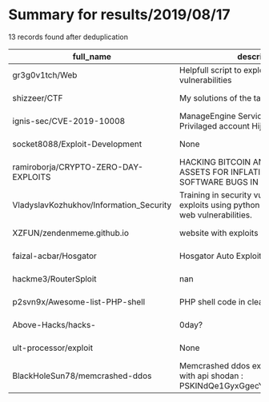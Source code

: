 
# Summary for results/2019/08/17
    
13 records found after deduplication

| full_name | description | html_url | matched_list | matched_count | pushed_at | size | stargazers_count | language | forks_count |
|-----------------------------------------|---------------------------------------------------------------------------------------------------------|------------------------------------------------------------|----------------|-----------------|---------------------------|--------|--------------------|------------|---------------|
| gr3g0v1tch/Web | Helpfull script to exploit web vulnerabilities | https://github.com/gr3g0v1tch/Web | ['exploit'] | 1 | 2019-08-17 20:12:54+00:00 | 15 | 0 | Python | 0 |
| shizzeer/CTF | My solutions of the tasks from CTFs. | https://github.com/shizzeer/CTF | ['shellcode'] | 1 | 2019-08-17 14:04:00+00:00 | 51 | 0 | Python | 0 |
| ignis-sec/CVE-2019-10008 | ManageEngine Service Desk Plus 10.0 Privilaged account Hijacking | https://github.com/ignis-sec/CVE-2019-10008 | ['cve-2'] | 1 | 2019-08-17 15:17:22+00:00 | 7 | 6 | Python | 2 |
| socket8088/Exploit-Development | None | https://github.com/socket8088/Exploit-Development | ['exploit'] | 1 | 2019-08-17 11:02:15+00:00 | 17 | 1 | Python | 1 |
| ramiroborja/CRYPTO-ZERO-DAY-EXPLOITS | HACKING BITCOIN AND OTHER DIGITAL ASSETS FOR INFLATION USING SOFTWARE BUGS IN THE CODE | https://github.com/ramiroborja/CRYPTO-ZERO-DAY-EXPLOITS | ['exploit'] | 1 | 2019-08-17 02:32:12+00:00 | 0 | 0 | | 1 |
| VladyslavKozhukhov/Information_Security | Training in security vulnerabilities and exploits using python and IDA, as well as web vulnerabilities. | https://github.com/VladyslavKozhukhov/Information_Security | ['exploit'] | 1 | 2019-08-17 12:26:59+00:00 | 1099 | 0 | Python | 0 |
| XZFUN/zendenmeme.github.io | website with exploits | https://github.com/XZFUN/zendenmeme.github.io | ['exploit'] | 1 | 2019-08-17 14:27:25+00:00 | 0 | 0 | | 0 |
| faizal-acbar/Hosgator | Hosgator Auto Exploiter | https://github.com/faizal-acbar/Hosgator | ['exploit'] | 1 | 2019-08-17 14:48:10+00:00 | 2 | 0 | PHP | 0 |
| hackme3/RouterSploit | nan | https://github.com/hackme3/RouterSploit | ['sploit'] | 1 | 2019-08-17 16:41:50+00:00 | 1375 | 0 | Python | 0 |
| p2svn9x/Awesome-list-PHP-shell | PHP shell code in clear text; | https://github.com/p2svn9x/Awesome-list-PHP-shell | ['shellcode'] | 1 | 2019-08-17 17:07:33+00:00 | 728 | 0 | PHP | 0 |
| Above-Hacks/hacks- | 0day? | https://github.com/Above-Hacks/hacks- | ['0day'] | 1 | 2019-08-17 18:32:39+00:00 | 0 | 0 | nan | 0 |
| ult-processor/exploit | None | https://github.com/ult-processor/exploit | ['exploit'] | 1 | 2019-08-17 20:49:43+00:00 | 0 | 0 | | 0 |
| BlackHoleSun78/memcrashed-ddos | Memcrashed ddos exploit - auto install with api shodan : PSKINdQe1GyxGgecYz2191H2JoS9qvgD | https://github.com/BlackHoleSun78/memcrashed-ddos | ['exploit'] | 1 | 2019-08-17 12:57:06+00:00 | 245 | 4 | Python | 12 |
